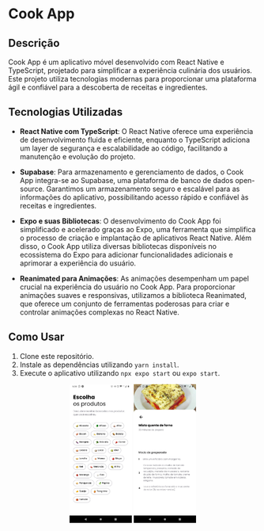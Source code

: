 # Cook App

## Descrição

Cook App é um aplicativo móvel desenvolvido com React Native e TypeScript, projetado para simplificar a experiência culinária dos usuários. Este projeto utiliza tecnologias modernas para proporcionar uma plataforma ágil e confiável para a descoberta de receitas e ingredientes.

## Tecnologias Utilizadas

- **React Native com TypeScript**: O React Native oferece uma experiência de desenvolvimento fluida e eficiente, enquanto o TypeScript adiciona um layer de segurança e escalabilidade ao código, facilitando a manutenção e evolução do projeto.

- **Supabase**: Para armazenamento e gerenciamento de dados, o Cook App integra-se ao Supabase, uma plataforma de banco de dados open-source. Garantimos um armazenamento seguro e escalável para as informações do aplicativo, possibilitando acesso rápido e confiável às receitas e ingredientes.

- **Expo e suas Bibliotecas**: O desenvolvimento do Cook App foi simplificado e acelerado graças ao Expo, uma ferramenta que simplifica o processo de criação e implantação de aplicativos React Native. Além disso, o Cook App utiliza diversas bibliotecas disponíveis no ecossistema do Expo para adicionar funcionalidades adicionais e aprimorar a experiência do usuário.

- **Reanimated para Animações**: As animações desempenham um papel crucial na experiência do usuário no Cook App. Para proporcionar animações suaves e responsivas, utilizamos a biblioteca Reanimated, que oferece um conjunto de ferramentas poderosas para criar e controlar animações complexas no React Native.

## Como Usar

1. Clone este repositório.
2. Instale as dependências utilizando `yarn install`.
3. Execute o aplicativo utilizando `npx expo start` ou `expo start`.

<div align='center'>
  <img style="width: 25%; max-width: 400px;" alt="Preview 1" title="Preview 1" src="assets/images/preview image 1.jpeg" />
  <img style="width: 25%; max-width: 400px;"  alt="Preview 2" title="Preview 2" src="assets/images/preview image 2.jpeg" />
</div>
